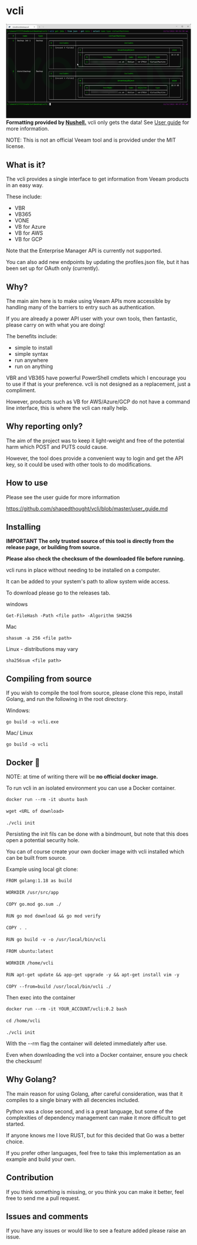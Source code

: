 # vcli

![nu_demo](./assets/main.png)
**Formatting provided by [Nushell.](https://www.nushell.sh/)** vcli only gets the data! See [User guide](https://github.com/shapedthought/vcli/blob/master/user_guide.md) for more information.

NOTE: This is not an official Veeam tool and is provided under the MIT license.

## What is it?

The vcli provides a single interface to get information from Veeam products in an easy way.

These include:

- VBR
- VB365
- VONE
- VB for Azure
- VB for AWS
- VB for GCP

Note that the Enterprise Manager API is currently not supported.

You can also add new endpoints by updating the profiles.json file, but it has been set up for OAuth only (currently).

## Why?

The main aim here is to make using Veeam APIs more accessible by handling many of the barriers to entry such as authentication.

If you are already a power API user with your own tools, then fantastic, please carry on with what you are doing!

The benefits include:

- simple to install
- simple syntax
- run anywhere
- run on anything

VBR and VB365 have powerful PowerShell cmdlets which I encourage you to use if that is your preference. vcli is not designed as a replacement, just a compliment.

However, products such as VB for AWS/Azure/GCP do not have a command line interface, this is where the vcli can really help.

## Why reporting only?

The aim of the project was to keep it light-weight and free of the potential harm which POST and PUTS could cause.

However, the tool does provide a convenient way to login and get the API key, so it could be used with other tools to do modifications.

## How to use

Please see the user guide for more information

https://github.com/shapedthought/vcli/blob/master/user_guide.md

## Installing

<b>IMPORTANT The only trusted source of this tool is directly from the release page, or building from source.</b>

<b>Please also check the checksum of the downloaded file before running.</b>

vcli runs in place without needing to be installed on a computer.

It can be added to your system's path to allow system wide access.

To download please go to the releases tab.

windows

    Get-FileHash -Path <file path> -Algorithm SHA256

Mac

    shasum -a 256 <file path>

Linux - distributions may vary

    sha256sum <file path>

## Compiling from source

If you wish to compile the tool from source, please clone this repo, install Golang, and run the following in the root directory.

Windows:

    go build -o vcli.exe

Mac/ Linux

    go build -o vcli

## Docker 🐋

NOTE: at time of writing there will be <b>no official docker image.</b>

To run vcli in an isolated environment you can use a Docker container.

    docker run --rm -it ubuntu bash

    wget <URL of download>

    ./vcli init

Persisting the init fils can be done with a bindmount, but note that this does open a potential security hole.

You can of course create your own docker image with vcli installed which can be built from source.

Example using local git clone:

    FROM golang:1.18 as build

    WORKDIR /usr/src/app

    COPY go.mod go.sum ./

    RUN go mod download && go mod verify

    COPY . .

    RUN go build -v -o /usr/local/bin/vcli

    FROM ubuntu:latest

    WORKDIR /home/vcli

    RUN apt-get update && app-get upgrade -y && apt-get install vim -y

    COPY --from=build /usr/local/bin/vcli ./

Then exec into the container

    docker run --rm -it YOUR_ACCOUNT/vcli:0.2 bash

    cd /home/vcli

    ./vcli init

With the --rm flag the container will deleted immediately after use.

Even when downloading the vcli into a Docker container, ensure you check the checksum!

## Why Golang?

The main reason for using Golang, after careful consideration, was that it compiles to a single binary with all decencies included.

Python was a close second, and is a great language, but some of the complexities of dependency management can make it more difficult to get started.

If anyone knows me I love RUST, but for this decided that Go was a better choice.

If you prefer other languages, feel free to take this implementation as an example and build your own.

## Contribution

If you think something is missing, or you think you can make it better, feel free to send me a pull request.

## Issues and comments

If you have any issues or would like to see a feature added please raise an issue.
